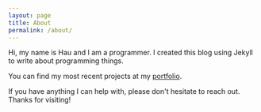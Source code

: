```yaml
---
layout: page
title: About
permalink: /about/
---
```


Hi, my name is Hau and I am a programmer. I created this blog using Jekyll to write about programming things.

You can find my most recent projects at my [portfolio](https://hauqxngo.com/).

If you have anything I can help with, please don't hesitate to reach out. Thanks for visiting!
